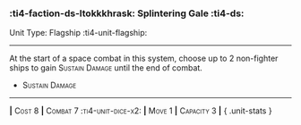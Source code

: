 ### :ti4-faction-ds-ltokkkhrask: **Splintering Gale** :ti4-ds:

Unit Type: Flagship :ti4-unit-flagship:

---

At the start of a space combat in this system, choose up to 2 non-fighter ships to gain <span style="font-variant:small-caps;">Sustain Damage</span> until the end of combat.

* <span style="font-variant:small-caps;">Sustain Damage</span> 

---

__|__ <span style="font-variant:small-caps;">Cost 8</span> __|__ <span style="font-variant:small-caps;">Combat 7 :ti4-unit-dice-x2:</span> __|__ <span style="font-variant:small-caps;">Move 1</span> __|__ <span style="font-variant:small-caps;">Capacity 3</span> __|__
{ .unit-stats }
